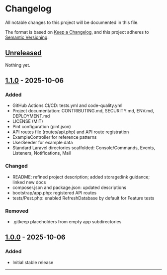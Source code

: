 # Changelog

All notable changes to this project will be documented in this file.

The format is based on [Keep a Changelog](https://keepachangelog.com/en/1.0.0/),
and this project adheres to [Semantic Versioning](https://semver.org/spec/v2.0.0.html).

## [Unreleased]

Nothing yet.

## [1.1.0] - 2025-10-06

### Added
- GitHub Actions CI/CD: tests.yml and code-quality.yml
- Project documentation: CONTRIBUTING.md, SECURITY.md, ENV.md, DEPLOYMENT.md
- LICENSE (MIT)
- Pint configuration (pint.json)
- API routes file (routes/api.php) and API route registration
- ExampleController for reference patterns
- UserSeeder for example data
- Standard Laravel directories scaffolded: Console/Commands, Events, Listeners, Notifications, Mail

### Changed
- README: refined project description; added storage:link guidance; linked new docs
- composer.json and package.json: updated descriptions
- bootstrap/app.php: registered API routes
- tests/Pest.php: enabled RefreshDatabase by default for Feature tests

### Removed
- .gitkeep placeholders from empty app subdirectories

## [1.0.0] - 2025-10-06

### Added
- Initial stable release

---
[Unreleased]: https://github.com/abitbt/laravel-starter/compare/v1.1.0...HEAD
[1.1.0]: https://github.com/abitbt/laravel-starter/compare/v1.0.0...v1.1.0
[1.0.0]: https://github.com/abitbt/laravel-starter/releases/tag/v1.0.0
